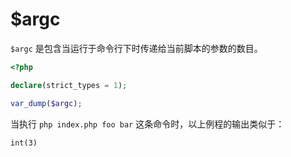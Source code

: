 # $argc

`$argc` 是包含当运行于命令行下时传递给当前脚本的参数的数目。

```php
<?php

declare(strict_types = 1);

var_dump($argc);

```

当执行 `php index.php foo bar` 这条命令时，以上例程的输出类似于：

```shell
int(3)
```

